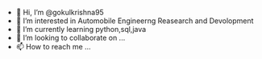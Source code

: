 - 👋 Hi, I’m @gokulkrishna95
- 👀 I’m interested in Automobile Engineerng Reasearch and Devolopment
- 🌱 I’m currently learning  python,sql,java
- 💞️ I’m looking to collaborate on ...
- 📫 How to reach me ...

<!---
gokulkrishna95/gokulkrishna95 is a ✨ special ✨ repository because its `README.md` (this file) appears on your GitHub profile.
You can click the Preview link to take a look at your changes.
--->
